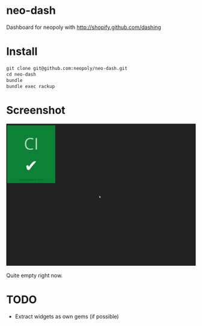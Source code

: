 # neo-dash

Dashboard for neopoly with http://shopify.github.com/dashing

# Install

    git clone git@github.com:neopoly/neo-dash.git
    cd neo-dash
    bundle
    bundle exec rackup

# Screenshot

![Screenshot](http://github.com/neopoly/neo-dash/raw/master/neo-dash.png)

Quite empty right now.

# TODO

* Extract widgets as own gems (if possible)

